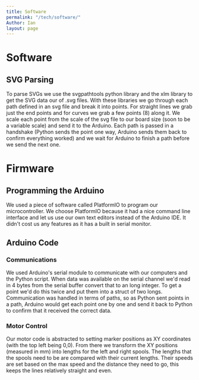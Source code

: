 ```yaml
---
title: Software
permalink: "/tech/software/"
Author: Ian
layout: page
---
```


# Software

## SVG Parsing
To parse SVGs we use the svgpathtools python library and the xlm library to get the SVG data our of .svg files. With these libraries we go through each path defined in an svg file and break it into points. For straight lines we grab just the end points and for curves we grab a few points (8) along it. We scale each point from the scale of the svg file to our board size (soon to be a variable scale) and send it to the Arduino. Each path is passed in a handshake (Python sends the point one way, Arduino sends them back to confirm everything worked) and we wait for Arduino to finish a path before we send the next one.

# Firmware

## Programming the Arduino

We used a piece of software called PlatformIO to program our microcontroller. We choose PlatformIO because it had a nice command line interface and let us use our own text editors instead of the Arduino IDE. It didn't cost us any features as it has a built in serial monitor. 

## Arduino Code

### Communications

We used Arduino's serial module to communicate with our computers and the Python script. When data was available on the serial channel we'd read in 4 bytes from the serial buffer convert that to an long integer. To get a point we'd do this twice and put them into a struct of two longs. Communication was handled in terms of paths, so as Python sent points in a path, Arduino would get each point one by one and send it back to Python to confirm that it received the correct data.

### Motor Control

Our motor code is abstracted to setting marker positions as XY coordinates (with the top left being 0,0). From there we transform the XY positions (measured in mm) into lengths for the left and right spools. The lengths that the spools need to be are compared with their current lengths. Their speeds are set based on the max speed and the distance they need to go, this keeps the lines relatively straight and even.